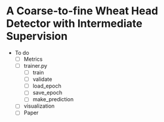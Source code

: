 # A Coarse-to-fine Wheat Head Detector with Intermediate Supervision

- To do
  - [ ] Metrics
  - [ ] trainer.py
    - [ ] train
    - [ ] validate
    - [ ] load_epoch
    - [ ] save_epoch
    - [ ] make_prediction
  - [ ] visualization
  - [ ] Paper
